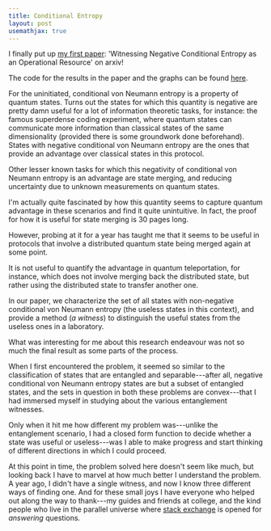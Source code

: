 ```yaml
---
title: Conditional Entropy
layout: post
usemathjax: true
---
```


I finally put up [my first paper](https://arxiv.org/abs/2001.11237): 'Witnessing Negative Conditional Entropy as an Operational Resource' on arxiv!

The code for the results in the paper and the graphs can be found [here](https://github.com/Tinkidinki/cvenn-codes).

For the uninitiated, conditional von Neumann entropy is a property of quantum states. Turns out the states for which this quantity is negative are pretty damn useful for a lot of information theoretic tasks, for instance: the famous superdense coding experiment, where quantum states can communicate more information than classical states of the same dimensionality (provided there is some groundwork done beforehand). States with negative conditional von Neumann entropy are the ones that provide an advantage over classical states in this protocol. 

Other lesser known tasks for which this negativity of conditional von Neumann entropy is an advantage are state merging, and reducing uncertainty due to unknown measurements on quantum states. 

I'm actually quite fascinated by how this quantity seems to capture quantum advantage in these scenarios and find it quite unintuitive. In fact, the proof for how it is useful for state merging is 30 pages long.

However, probing at it for a year has taught me that it seems to be useful in protocols that involve a distributed quantum state being merged again at some point.

It is not useful to quantify the advantage in quantum teleportation, for instance, which does not involve merging back the distributed state, but rather using the distributed state to transfer another one. 

In our paper, we characterize the set of all states with non-negative conditional von Neumann entropy (the useless states in this context), and provide a method (_a witness_) to distinguish the useful states from the useless ones in a laboratory. 

What was interesting for me about this research endeavour was not so much the final result as some parts of the process. 

When I first encountered the problem, it seemed so similar to the classification of states that are entangled and separable---after all, negative conditional von Neumann entropy states are but a subset of entangled states, and the sets in question in both these problems are convex---that I had immersed myself in studying about the various entanglement witnesses. 

Only when it hit me how different my problem was---unlike the entanglement scenario, I had a closed form function to decide whether a state was useful or useless---was I able to make progress and start  thinking of different directions in which I could proceed. 

At this point in time, the problem solved here doesn't seem like much, but looking back  I have to marvel at how much better I understand the problem. A year ago, I didn't have a single witness, and now I know three different ways of finding one. And for these small joys I have everyone who helped out along the way to thank---my guides and friends at college, and the kind people who live in the parallel universe where [stack exchange](https://quantumcomputing.stackexchange.com/) is opened for _answering_ questions.
